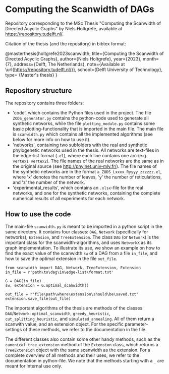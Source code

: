 
# Computing the Scanwidth of DAGs

Repository corresponding to the MSc Thesis "Computing the Scanwidth of Directed Acyclic Graphs" by Niels Holtgrefe, available at https://repository.tudelft.nl/.

Citation of the thesis (and the repository) in bibtex format:

@masterthesis{holtgrefe2023scanwidth, 
title={Computing the Scanwidth of Directed Acyclic Graphs}, author={Niels Holtgrefe}, year={2023}, month={7}, address={Delft, The Netherlands}, note={Available at \url{https://repository.tudelft.nl/}}, school={Delft University of Technology}, type= {Master's thesis}
}



## Repository structure
The repository contains three folders:
* 'code', which contains the Python files used in the project. The file `ZODS_generator.py` contains the python-code used to generate all synthetic networks, while the file `plotting_module.py` contains some basic plotting-functionality that is imported in the main file. The main file is `scanwidth.py` which contains all the implemented algorithms (see below for more info on how to use it).
* 'networks', containing two subfolders with the real and synthetic phylogenetic networks used in the thesis. All networks are text-files in the edge-list format (`.el`), where each line contains one arc (e.g. `vertex1 vertex2`). The file names of the real networks are the same as in the original source (see http://phylnet.univ-mlv.fr/). The file names of the synthetic networks are in the format `a_ZODS_Lxxxx_Ryyyy_zzzzzz.el`, where 'x' denotes the number of leaves, 'y' the number of reticulations, and 'z' the number of the network.
* 'experimental_results', which contains an `.xlsx`-file for the real networks, and one for the synthetic networks, containing the complete numerical results of all experiments for each network.
## How to use the code
The main-file `scanwidth.py` is meant to be imported in a python script in the same directory. It contains four classes: `DAG`, `Network` (specifically for networks), `Extension`, and `TreeExtension`. The class `DAG` (or `Network`) is the important class for the scanwidth-algorithms, and uses `NetworkX` as its graph implementation. To illustrate its use, we show an example on how to find the exact value of the scanwidth `sw` of a DAG from a file `in_file`, and how to save the optimal extension in the file `out_file`.
```
from scanwidth import DAG, Network, TreeExtension, Extension
in_file = r'path\to\dag\in\edge-list\format.txt'

G = DAG(in_file)
sw, extension = G.optimal_scanwidth()

out_file = r'file\path\where\extension\should\be\saved.txt'
extension.save_file(out_file)
```
The important algorithms of the thesis are methods of the classes `DAG`/`Network`: `optimal_scanwidth`, `greedy_heuristic`, `cut_splitting_heuristic`, and `simulated_annealing`. All of them return a scanwith value, and an extension object. For the specific parameter-settings of these methods, we refer to the documentation in the file.

The different classes also contain some other handy methods, such as the `canonical_tree_extension` method of the `Extension` class, which returns a `TreeExtension` object with the same scanwidth as the extension. For a complete overview of all methods and their uses, we refer to the documentation in python-file. We note that the methods starting with a `_` are meant for internal use only.
